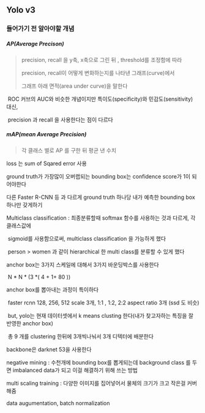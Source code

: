## Yolo v3



### 들어가기 전 알아야할 개념



##### AP(Average Precison) 

> precision, recall 을 y축, x축으로 그린 뒤 ,  threshold를 조정함에 따라 
>
> precision, recall이 어떻게 변화하는지를 나타낸 그래프(curve)에서
>
> 그래프 아래 면적(area under curve)을 말한다



​	ROC 커브의 AUC와 비슷한 개념이지만 특이도(specificity)와 민감도(sensitivity) 대신,

​	precision 과 recall 을 사용한다는 점이 다르다





#####  mAP(mean Average Precision)

> 각 클래스 별로 AP 를 구한 뒤 평균 낸 수치





loss 는 sum of Sqared error 사용

ground truth가 가장많이 오버랩되는 bounding box는 confidence score가 1이 되어야한다

다른 Faster R-CNN 등 과 다르게 ground truth 하나당 내가 예측한 bounding box 하나만 갖게하기



Multiclass classification : 최종분류할때 softmax 함수를 사용하는 것과 다르게, 각 클래스값에 

​	sigmoid를 사용함으로써, multiclass classification 을 가능하게 했다

​	person > women 과 같이 hierarchical 한 multi class를 분류할 수 있게 했다



anchor box는 3가지 스케일에 대해서 3가지 바운딩박스를 사용한다

​	N * N * (3 *( 4 + 1+ 80 ))



anchor box를 뽑아내는 과정이 특이하다

​	faster rcnn 128, 256, 512 scale 3개, 1:1 , 1:2, 2:2 aspect ratio 3개 (ssd 도 비슷)

​	but, yolo는 현재 데이터셋에서 k means clusting 한다(내가 찾고자하는 특징을 잘 반영한 anchor box)

​	총 9 개를 clustering 한뒤에 3개씩나눠서 3개 디텍터에 배분한다



backbone은 darknet 53을 사용한다



negative mining  : 수천개에 bounding box를 뽑게되는데 background class 를 두면 imbalanced data가 되고 이걸 해결하기 위해 쓰는 방법



multi scaling training : 다양한 이미지를 집어넣어서 물체의 크기가 크고 작은걸 커버해줌

data augumentation, batch normalization 



